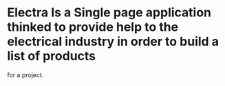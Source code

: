# Electra Is a Single page application thinked to provide help to the electrical industry in order to build a list of products
for a project.
